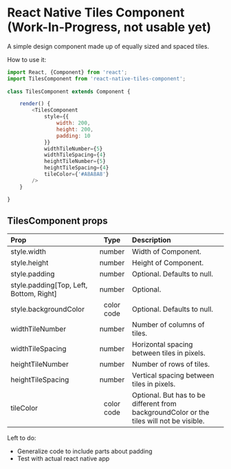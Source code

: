 # React Native Tiles Component (Work-In-Progress, not usable yet)
A simple design component made up of equally sized and spaced tiles.

How to use it:

```js
import React, {Component} from 'react';
import TilesComponent from 'react-native-tiles-component';
	
class TilesComponent extends Component {

	render() {
	 	<TilesComponent
	 		style={{
	 			width: 200, 
	 			height: 200, 
	 			padding: 10
	 		}}
	 		widthTileNumber={5}
	 		widthTileSpacing={4}
	 		heightTileNumber={5}
	 		heightTileSpacing={4}
	 		tileColor={'#A8A8A8'}
	 	/>
	}

}

```

## TilesComponent props
| Prop | Type | Description |
:----------------- |:-----------:| :-----|
| style.width | number | Width of Component. |
| style.height | number | Height of Component.  |
| style.padding | number | Optional. Defaults to null. |
| style.padding[Top, Left, Bottom, Right] | number | Optional. |
| style.backgroundColor | color code | Optional. Defaults to null. |
| widthTileNumber | number | Number of columns of tiles. |
| widthTileSpacing | number | Horizontal spacing between tiles in pixels. |
| heightTileNumber | number | Number of rows of tiles. |
| heightTileSpacing | number | Vertical spacing between tiles in pixels. |
| tileColor | color code | Optional. But has to be different from backgroundColor or the tiles will not be visible. |

Left to do: 
- Generalize code to include parts about padding
- Test with actual react native app